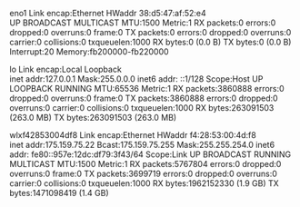 eno1      Link encap:Ethernet  HWaddr 38:d5:47:af:52:e4  
          UP BROADCAST MULTICAST  MTU:1500  Metric:1
          RX packets:0 errors:0 dropped:0 overruns:0 frame:0
          TX packets:0 errors:0 dropped:0 overruns:0 carrier:0
          collisions:0 txqueuelen:1000 
          RX bytes:0 (0.0 B)  TX bytes:0 (0.0 B)
          Interrupt:20 Memory:fb200000-fb220000 

lo        Link encap:Local Loopback  
          inet addr:127.0.0.1  Mask:255.0.0.0
          inet6 addr: ::1/128 Scope:Host
          UP LOOPBACK RUNNING  MTU:65536  Metric:1
          RX packets:3860888 errors:0 dropped:0 overruns:0 frame:0
          TX packets:3860888 errors:0 dropped:0 overruns:0 carrier:0
          collisions:0 txqueuelen:1000 
          RX bytes:263091503 (263.0 MB)  TX bytes:263091503 (263.0 MB)

wlxf42853004df8 Link encap:Ethernet  HWaddr f4:28:53:00:4d:f8  
          inet addr:175.159.75.22  Bcast:175.159.75.255  Mask:255.255.254.0
          inet6 addr: fe80::957e:12dc:df79:3f43/64 Scope:Link
          UP BROADCAST RUNNING MULTICAST  MTU:1500  Metric:1
          RX packets:5767804 errors:0 dropped:0 overruns:0 frame:0
          TX packets:3699719 errors:0 dropped:0 overruns:0 carrier:0
          collisions:0 txqueuelen:1000 
          RX bytes:1962152330 (1.9 GB)  TX bytes:1471098419 (1.4 GB)

